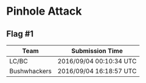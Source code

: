 # Pinhole Attack

## Flag #1

|Team|Submission Time|
|------------|------------------|
|LC&#47;BC|2016/09/04 00:10:34 UTC|
|Bushwhackers|2016/09/04 16:18:57 UTC|

